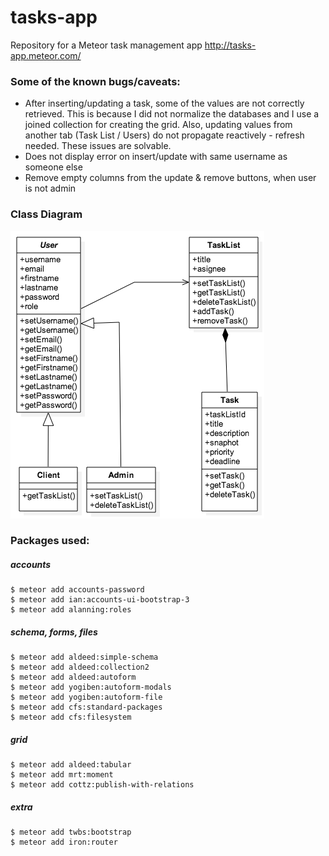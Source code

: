 # tasks-app
Repository for a Meteor task management app http://tasks-app.meteor.com/

### Some of the known bugs/caveats:
* After inserting/updating a task, some of the values are not correctly retrieved. This is because I did not normalize the databases and I use a joined collection for creating the grid. Also, updating values from another tab (Task List / Users) do not propagate reactively - refresh needed. These issues are solvable.
* Does not display error on insert/update with same username as someone else
* Remove empty columns from the update & remove buttons, when user is not admin

### Class Diagram

![Class Diagram](class_diagram.png)

### Packages used:
##### accounts

    $ meteor add accounts-password
    $ meteor add ian:accounts-ui-bootstrap-3
    $ meteor add alanning:roles

##### schema, forms, files

    $ meteor add aldeed:simple-schema
    $ meteor add aldeed:collection2
    $ meteor add aldeed:autoform
    $ meteor add yogiben:autoform-modals
    $ meteor add yogiben:autoform-file
    $ meteor add cfs:standard-packages
    $ meteor add cfs:filesystem

##### grid

    $ meteor add aldeed:tabular
    $ meteor add mrt:moment
    $ meteor add cottz:publish-with-relations

##### extra

    $ meteor add twbs:bootstrap
    $ meteor add iron:router
